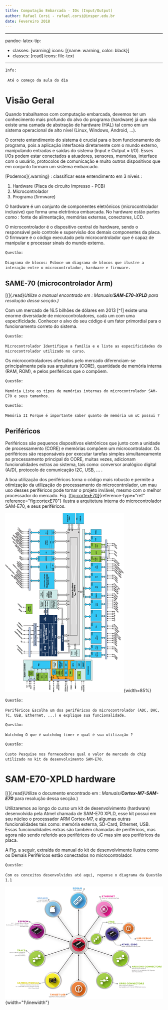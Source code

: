 ```yaml
---
title: Computação Embarcada - IOs (Input/Output)
author: Rafael Corsi - rafael.corsi@insper.edu.br
date: Fevereiro 2018
---
```



---
pandoc-latex-tip:
  - classes: [warning]
    icons: [{name: warning, color: black}]
  - classes: [read]
    icons: file-text
---

```
Info:

 Até o começo da aula do dia 
```

# Visão Geral


Quando trabalhamos com computação embarcada, devemos ter um conhecimento mais profundo do alvo do programa (hardware) já que não existe uma camada de abstração de hardware (HAL) tal como em um sistema operacional de alto nível (Linux, Windows, Android, ...).

O correto entendimento do sistema é crucial para o bom funcionamento do programa, pois a aplicação interfaceia diretamente com o mundo externo, manipulando entradas e saídas do sistema (Input e Output = I/O). Esses I/Os podem estar conectados a atuadores, sensores, memórias, interface com o usuário, protocolos de comunicação e muito outros dispositivos que em conjunto formam um sistema embarcado.

[Podemos]{.warning} : classificar esse entendimento em 3 níveis :

1.  Hardware (Placa de circuito Impresso - PCB)
1.  Microcontrolador
1.  Programa (firmware)

O hardware é um conjunto de componentes eletrônicos (microcontrolador inclusive) que forma uma eletrônica embarcada. No hardware estão partes como : fonte de alimentação, memórias externas, conectores, LCD.

O microcontrolador é o dispositivo central do hardware, sendo o responsável pelo controle e supervisão dos demais componentes da placa. O firmware é o código executado pelo microcontrolador que é capaz de manipular e processar sinais do mundo externo. 

```
Questão:

Diagrama de blocos: Esboce um diagrama de blocos que ilustre a interação entre o microcontrolador, hardware e firmware.
```

## SAME-70 (microcontrolador Arm)

[(]{.read}*Utilize o manual encontrado em : *Manuais/**SAM-E70-XPLD*** para resolução dessa secção.)*

Com um mercado de 16.5 bilhões de dólares em 2013 [^1] existe uma enorme diversidade de microcontroladores, cada um com uma especificidade. Conhecer o alvo do seu código é um fator primordial para o funcionamento correto do sistema.

```
Questão:

Microcontrolador Identifique a família e e liste as especificidades do microcontrolador utilizado no curso.
```

Os microcontroladores ofertados pelo mercado diferenciam-se principalmente pela sua arquitetura (CORE), quantidade de memória interna (RAM, ROM), e pelos periféricos que o compõem.

```
Questão:

Memória Liste os tipos de memórias internas do microcontrolador SAM-E70 e seus tamanhos.
```

```
Questão:

Memória II Porque é importante saber quanto de memória um uC possui ?
```

## Periféricos

Periféricos são pequenos dispositivos eletrônicos que junto com a unidade de processamento (CORE) e memórias compõem um microcontrolador. Os periféricos são responsáveis por executar tarefas simples simultaneamente ao processamento principal do CORE, muitas vezes, adicionam funcionalidades extras ao sistema, tais como: conversor analógico digital (A/D), protocolo de comunicação I2C, USB, ... . 

A boa utilização dos periféricos torna o código mais robusto e permite a otimização da utilização do processamento do microcontrolador, um mau uso desses periféricos pode tornar o projeto inviável, mesmo com o melhor processador do mercado. Fig. [\[fig:cortexE70\]](#fig:cortexE70){reference-type="ref" reference="fig:cortexE70"} ilustra a arquitetura interna do microcontrolador SAM-E70, e seus periféricos.

![diagrama de blocos sam-e7 *(cortex-m7-sam-e70 - pg. 7)* \label{"fig:cortexe70"}](./figs/cortexE70.png){width=85%}

```
Questão:

Periféricos Escolha um dos periféricos do microcontrolador (ADC, DAC, TC, USB, Ethernet, ...) e explique sua funcionalidade.
```

```
Questão:

Watchdog O que é watchdog timer e qual é sua utilização ?
```

```
Questão:

Custo Pesquise nos fornecedores qual o valor de mercado do chip utilizado no kit de desenvolvimento SAM-E70.
```

# SAM-E70-XPLD hardware

[(]{.read}Utilize o documento encontrado em : *Manuais/**Cortex-M7-SAM-E70*** para resolução dessa secção.)

Utilizaremos ao longo do curso um kit de desenvolvimento (hardware) desenvolvida pela Atmel chamada de SAM-E70 XPLD, esse kit possui em seu núcleo o processador ARM Cortex-M7, e algumas outras funcionalidades tais como: memória externa, SD-Card, Ethernet, USB. Essas funcionalidades extras são também chamadas de periféricos, mas agora não sendo referido aos periféricos do uC mas sim aos periféricos da placa.

A Fig. a seguir, extraída do manual do kit de desenvolvimento ilustra como os Demais Periféricos estão conectados no microcontrolador.

```
Questão:

Com os conceitos desenvolvidos até aqui, repense o diagrama da Questão 1.1
```


![Periféricos SAM-E70-XPLD\ *(SAM-E70-XPLD - pg. 3)*\label{"fig:E70XPLD"}](./figs/E70XPLD.png){width="1\linewidth"} 
